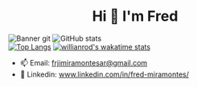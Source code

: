 <h1 align = "center">Hi 👋 I'm Fred</h1>

![Banner git](https://user-images.githubusercontent.com/91930704/146665177-72d0e1e4-7148-4a10-9b03-11097a4ce9c1.gif)
![GitHub stats](https://github-readme-stats.vercel.app/api?username=sh4rkd&show_icons=true&theme=synthwave)                 
[![Top Langs](https://github-readme-stats.vercel.app/api/top-langs/?username=sh4rkd&layout=compact)](https://github.com/anuraghazra/github-readme-stats)
[![willianrod's wakatime stats](https://github-readme-stats.vercel.app/api/wakatime?username=sh4rkd)](https://github.com/anuraghazra/github-readme-stats)
- 📫 Email: frjimiramontesar@gmail.com 
- 💬 Linkedin: www.linkedin.com/in/fred-miramontes/



<!--
**sh4rkd/sh4rkd** is a ✨ _special_ ✨ repository because its `README.md` (this file) appears on your GitHub profile.

Here are some ideas to get you started:

- 🔭 I’m currently working on ...
- 🌱 I’m currently learning ...
- 👯 I’m looking to collaborate on ...
- 🤔 I’m looking for help with ...
- 💬 Ask me about ...
- 📫 How to reach me: ...
- 😄 Pronouns: ...
- ⚡ Fun fact: ...
-->

